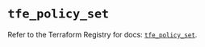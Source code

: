 # `tfe_policy_set`

Refer to the Terraform Registry for docs: [`tfe_policy_set`](https://registry.terraform.io/providers/hashicorp/tfe/0.70.0/docs/resources/policy_set).
